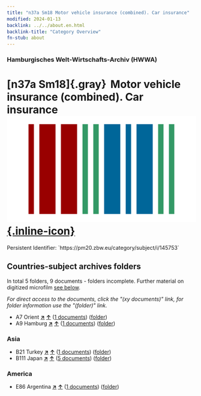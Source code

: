 ```yaml
---
title: "n37a Sm18 Motor vehicle insurance (combined). Car insurance"
modified: 2024-01-13
backlink: ../../about.en.html
backlink-title: "Category Overview"
fn-stub: about
---
```


### Hamburgisches Welt-Wirtschafts-Archiv (HWWA)

# [n37a Sm18]{.gray}&#8201; Motor vehicle insurance (combined). Car insurance &#160; [![Wikidata](/images/Wikidata-logo.svg "Wikidata"){.inline-icon}](http://www.wikidata.org/entity/Q104711319)

<div class="hint">Persistent Identifier: `https://pm20.zbw.eu/category/subject/i/145753`</div>







## Countries-subject archives folders







In total 5 folders, 9 documents - folders incomplete. Further material on digitized microfilm [see below](#filmsections).

_For direct access to the documents, click the "(xy documents)" link, for folder information use the "(folder)" link._


- A7 Orient [**&nearr;**](../../../geo/i/140902/about.en.html "Orient (all folders)") [**&uarr;**](../../../geo/about.en.html#A7 "Country category system") (<a href="https://pm20.zbw.eu/iiifview/folder/sh/140902,145753" title="about: Orient : Motor vehicle insurance (combined). Car insurance" target="_blank">1 documents</a>) ([folder](../../../../folder/sh/1409xx/140902/1457xx/145753/about.en.html))
- A9 Hamburg [**&nearr;**](../../../geo/i/140905/about.en.html "Hamburg (all folders)") [**&uarr;**](../../../geo/about.en.html#A9 "Country category system") (<a href="https://pm20.zbw.eu/iiifview/folder/sh/140905,145753" title="about: Hamburg : Motor vehicle insurance (combined). Car insurance" target="_blank">1 documents</a>) ([folder](../../../../folder/sh/1409xx/140905/1457xx/145753/about.en.html))

### Asia

- B21 Turkey [**&nearr;**](../../../geo/i/141111/about.en.html "Turkey (all folders)") [**&uarr;**](../../../geo/about.en.html#B21 "Country category system") (<a href="https://pm20.zbw.eu/iiifview/folder/sh/141111,145753" title="about: Turkey : Motor vehicle insurance (combined). Car insurance" target="_blank">1 documents</a>) ([folder](../../../../folder/sh/1411xx/141111/1457xx/145753/about.en.html))
- B111 Japan [**&nearr;**](../../../geo/i/141272/about.en.html "Japan (all folders)") [**&uarr;**](../../../geo/about.en.html#B111 "Country category system") (<a href="https://pm20.zbw.eu/iiifview/folder/sh/141272,145753" title="about: Japan : Motor vehicle insurance (combined). Car insurance" target="_blank">5 documents</a>) ([folder](../../../../folder/sh/1412xx/141272/1457xx/145753/about.en.html))

### America

- E86 Argentina [**&nearr;**](../../../geo/i/141692/about.en.html "Argentina (all folders)") [**&uarr;**](../../../geo/about.en.html#E86 "Country category system") (<a href="https://pm20.zbw.eu/iiifview/folder/sh/141692,145753" title="about: Argentina : Motor vehicle insurance (combined). Car insurance" target="_blank">1 documents</a>) ([folder](../../../../folder/sh/1416xx/141692/1457xx/145753/about.en.html))



<a id="filmsections" />













